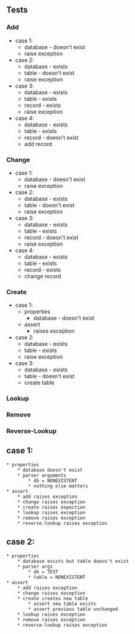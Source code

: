 ## Tests

### Add

* case 1:
    * database - doesn't exist
    * raise exception
* case 2:
    * database - exists
    * table - doesn't exist
    * raise exception
* case 3:
    * database - exists
    * table - exists 
    * record - exists
    * raise exception
* case 4:
    * database - exists
    * table - exists
    * record - doesn't exist
    * add record

### Change

* case 1:
    * database - doesn't exist
    * raise exception
* case 2:
    * database - exists
    * table - doesn't exist
    * raise exception
* case 3:
    * database - exists
    * table - exists
    * record - doesn't exist
    * raise exception
* case 4:
    * database - exists
    * table - exists 
    * record - exists
    * change record

### Create

* case 1:
    * properties
        * database - doesn't exist
    * assert
        * raises exception
* case 2:
    * database - exists
    * table - exists
    * raise exception
* case 3:
    * database - exists
    * table - doesn't exist
    * create table

### Lookup

### Remove

### Reverse-Lookup



## case 1:
    * properties
        * database doesn't exist
        * parser arguments
            * db = NONEXISTENT
            * nothing else matters
    * assert
        * add raises exception
        * change raises exception
        * create raises expection
        * lookup raises exception
        * remove raises exception
        * reverse-lookup raises exception
## case 2:
    * properties
        * database exists but table doesn't exist
        * parser args
            * db = TEST
            * table = NONEXISTENT
    * assert
        * add raises exception
        * change raises exception
        * create creates new table
            * assert new table exists
            * assert previous table unchanged
        * lookup raises exception
        * remove raises exception
        * reverse-lookup raises exception